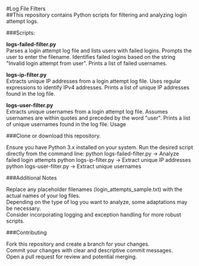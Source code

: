 #Log File Filters  
##This repository contains Python scripts for filtering and analyzing login attempt logs.  
  
###Scripts:  
  
**logs-failed-filter.py**  
Parses a login attempt log file and lists users with failed logins.
Prompts the user to enter the filename.
Identifies failed logins based on the string "Invalid login attempt from user".
Prints a list of failed usernames.
  
**logs-ip-filter.py**  
Extracts unique IP addresses from a login attempt log file.
Uses regular expressions to identify IPv4 addresses.
Prints a list of unique IP addresses found in the log file.
  
**logs-user-filter.py**  
Extracts unique usernames from a login attempt log file.
Assumes usernames are within quotes and preceded by the word "user".
Prints a list of unique usernames found in the log file.
Usage
  
###Clone or download this repository.  
  
Ensure you have Python 3.x installed on your system.
Run the desired script directly from the command line:
python logs-failed-filter.py -> Analyze failed login attempts
python logs-ip-filter.py  -> Extract unique IP addresses
python logs-user-filter.py -> Extract unique usernames

###Additional Notes  
    
Replace any placeholder filenames (login_attempts_sample.txt) with the actual names of your log files.    
Depending on the type of log you want to analyze, some adaptations may be necessary.  
Consider incorporating logging and exception handling for more robust scripts.  
  
###Contributing  
  
Fork this repository and create a branch for your changes.  
Commit your changes with clear and descriptive commit messages.  
Open a pull request for review and potential merging.  
